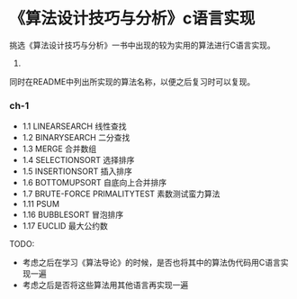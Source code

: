 # 《算法设计技巧与分析》c语言实现

挑选《算法设计技巧与分析》一书中出现的较为实用的算法进行C语言实现。

1. []()

同时在README中列出所实现的算法名称，以便之后复习时可以复现。

### ch-1
- 1.1 LINEARSEARCH 线性查找
- 1.2 BINARYSEARCH 二分查找
- 1.3 MERGE 合并数组
- 1.4 SELECTIONSORT 选择排序
- 1.5 INSERTIONSORT 插入排序
- 1.6 BOTTOMUPSORT 自底向上合并排序
- 1.7 BRUTE-FORCE PRIMALITYTEST 素数测试蛮力算法
- 1.11 PSUM
- 1.16 BUBBLESORT 冒泡排序
- 1.17 EUCLID 最大公约数

TODO:

- 考虑之后在学习《算法导论》的时候，是否也将其中的算法伪代码用C语言实现一遍
- 考虑之后是否将这些算法用其他语言再实现一遍

